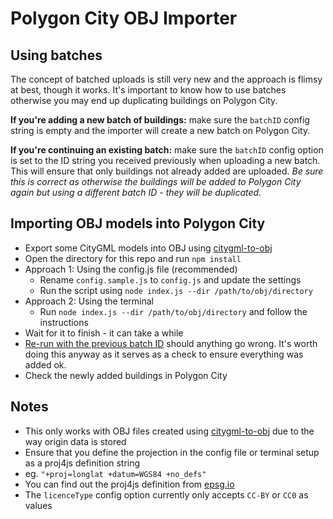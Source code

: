 # Polygon City OBJ Importer

## Using batches

The concept of batched uploads is still very new and the approach is flimsy at best, though it works. It's important to know how to use batches otherwise you may end up duplicating buildings on Polygon City.

__If you're adding a new batch of buildings:__ make sure the `batchID` config string is empty and the importer will create a new batch on Polygon City.

__If you're continuing an existing batch:__ make sure the `batchID` config option is set to the ID string you received previously when uploading a new batch. This will ensure that only buildings not already added are uploaded. _Be sure this is correct as otherwise the buildings will be added to Polygon City again but using a different batch ID - they will be duplicated._

## Importing OBJ models into Polygon City

* Export some CityGML models into OBJ using [citygml-to-obj](https://github.com/polygon-city/citygml-to-obj)
* Open the directory for this repo and run `npm install`
* Approach 1: Using the config.js file (recommended)
  * Rename `config.sample.js` to `config.js` and update the settings
  * Run the script using `node index.js --dir /path/to/obj/directory`
* Approach 2: Using the terminal
  * Run `node index.js --dir /path/to/obj/directory` and follow the instructions
* Wait for it to finish - it can take a while
* [Re-run with the previous batch ID](#using-batches) should anything go wrong. It's worth doing this anyway as it serves as a check to ensure everything was added ok.
* Check the newly added buildings in Polygon City


## Notes

* This only works with OBJ files created using [citygml-to-obj](https://github.com/polygon-city/citygml-to-obj) due to the way origin data is stored
* Ensure that you define the projection in the config file or terminal setup as a proj4js definition string
 * eg. `"+proj=longlat +datum=WGS84 +no_defs"`
 * You can find out the proj4js definition from [epsg.io](http://epsg.io/)
* The `licenceType` config option currently only accepts `CC-BY` or `CC0` as values
